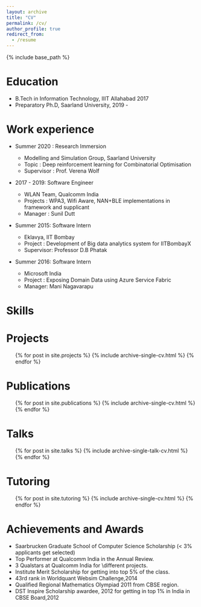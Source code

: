 ```yaml
---
layout: archive
title: "CV"
permalink: /cv/
author_profile: true
redirect_from:
  - /resume
---
```


{% include base_path %}

Education
======
* B.Tech in Information Technology, IIIT Allahabad 2017
* Preparatory Ph.D, Saarland University, 2019 -

Work experience
======
* Summer 2020 : Research Immersion
  * Modelling and Simulation Group, Saarland University
  * Topic : Deep reinforcement learning for Combinatorial Optimisation
  * Supervisor : Prof. Verena Wolf

* 2017 - 2019: Software Engineer
  * WLAN Team, Qualcomm India
  * Projects : WPA3, Wifi Aware, NAN+BLE implementations in framework and supplicant
  * Manager : Sunil Dutt

* Summer 2015: Software Intern
  * Eklavya, IIT Bombay
  * Project : Development of Big data analytics system for IITBombayX
  * Supervisor: Professor D.B Phatak

* Summer 2016: Software Intern
  * Microsoft India
  * Project : Exposing Domain Data using Azure Service Fabric
  * Manager: Mani Nagavarapu 
  
Skills
======

Projects
======
<ul>{% for post in site.projects %}
    {% include archive-single-cv.html %}
  {% endfor %}</ul>


Publications
======
  <ul>{% for post in site.publications %}
    {% include archive-single-cv.html %}
  {% endfor %}</ul>
  
Talks
======
  <ul>{% for post in site.talks %}
    {% include archive-single-talk-cv.html %}
  {% endfor %}</ul>
  
Tutoring
======
  <ul>{% for post in site.tutoring %}
    {% include archive-single-cv.html %}
  {% endfor %}</ul>
  
Achievements and Awards
======
* Saarbrucken Graduate School of Computer Science Scholarship (< 3% applicants get selected)
* Top Performer at Qualcomm India in the Annual Review.
* 3 Qualstars at Qualcomm India for \\different projects.
* Institute Merit Scholarship for getting into top 5\% of the class.
* 43rd rank in Worldquant Websim Challenge,2014
* Qualified Regional Mathematics Olympiad 2011 from CBSE region.
* DST Inspire Scholarship awardee, 2012 for getting in top 1\% in India in CBSE Board,2012
